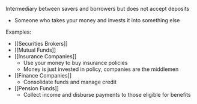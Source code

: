 
Intermediary between savers and borrowers but does not accept deposits
- Someone who takes your money and invests it into something else 

Examples:
- [[Securities Brokers]]
- [[Mutual Funds]]
- [[Insurance Companies]]
	- Use your money to buy insurance policies 
	- Money is just invested in policy, companies are the middlemen
- [[Finance Companies]]
	- Consolidate funds and manage credit
- [[Pension Funds]]
	- Collect income and disburse payments to those eligible for benefits

